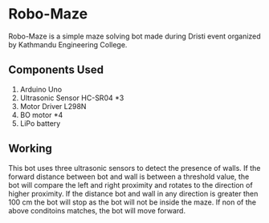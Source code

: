 # Robo-Maze

Robo-Maze is a simple maze solving bot made during Dristi event organized by Kathmandu Engineering College.

## Components Used

1. Arduino Uno
1. Ultrasonic Sensor HC-SR04 *3
1. Motor Driver L298N
1. BO motor *4
1. LiPo battery

## Working

This bot uses three ultrasonic sensors to detect the presence of walls. If the forward distance between bot and wall is between a threshold value, the bot will compare the left and right proximity and rotates to the direction of higher proximity. If the distance bot and wall in any direction is greater then 100 cm the bot will stop as the bot will not be inside the maze. If non of the above conditoins matches, the bot will move forward.